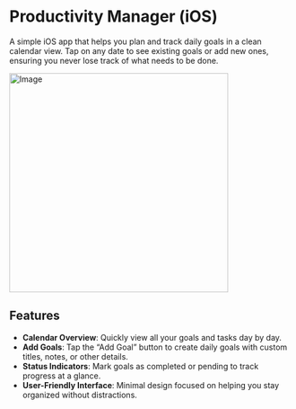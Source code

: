 # Productivity Manager (iOS)

A simple iOS app that helps you plan and track daily goals in a clean calendar view. Tap on any date to see existing goals or add new ones, ensuring you never lose track of what needs to be done.


<img width="390" alt="Image" src="https://github.com/user-attachments/assets/32b42033-abb1-4e01-9346-9f4830d1e702" />

## Features

- **Calendar Overview**: Quickly view all your goals and tasks day by day.  
- **Add Goals**: Tap the “Add Goal” button to create daily goals with custom titles, notes, or other details.  
- **Status Indicators**: Mark goals as completed or pending to track progress at a glance.  
- **User-Friendly Interface**: Minimal design focused on helping you stay organized without distractions.


